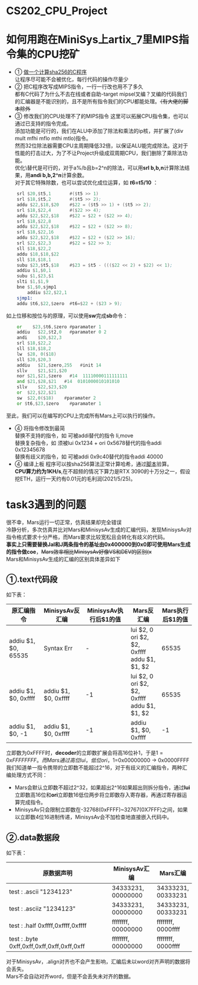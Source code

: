 # CS202_CPU_Project

# 如何用跑在MiniSys上artix_7里MIPS指令集的CPU挖矿  
- ① [做一个计算sha256的C程序](https://github.com/LinkaiPeng-SUSTech/CS202_CPU_Project/blob/master/asm_files/calc_hash.cpp)  
让程序尽可能不会被优化，每行代码的操作尽量少
- ② 把C程序改写成MIPS指令，一行一行改也用不了多久  
都有C代码了为什么不去在线或者自助-target mipsel叉编？叉编的代码我们的汇编器是不能识别的，且不是所有指令我们的CPU都能处理。~~（有大佬的脚本除外~~  
- ③ 修改我们的CPU处理不了的MIPS指令
这里可以拓展CPU指令集，也可以通过已支持的指令完成。  
添加功能是可行的，我们在ALU中添加了除法和乘法的ip核，并扩展了(div mult mfhi mflo mthi mtlo)指令。  
然而32位除法器需要CPU主周期降低32倍，以保证ALU能完成除法。这对于性能的打击过大，为了不让Project升级成双周期CPU，我们删除了乘除法功能。  
优化\替代是可行的，对于a%/b且b=2^n的除法，可以用**srl b,b,n**计算除法结果，用**andi b,b,2^n**计算余数。  
对于其它特殊除数，也可以尝试优化成位运算，如 **$t6=$t5/10** ：  
``` asm
	srl $20,$t5,1		#($t5 >> 1) 
	srl $18,$t5,2		#($t5 >> 2);
	addu $22,$18,$20	#$22 = ($t5 >> 1) + ($t5 >> 2);
	srl $18,$22,4		#($22 >> 4);
	addu $22,$22,$18	#$22 = $22 + ($22 >> 4);
	srl $18,$22,8
	addu $22,$22,$18	#$22 = $22 + ($22 >> 8);
	srl $18,$22,16
	addu $22,$22,$18	#$22 = $22 + ($22 >> 16);
	srl $22,$22,3		#$22 = $22 >> 3;
	sll $18,$22,2
	addu $18,$18,$22
	sll $18,$18,1
	subu $23,$t5,$18	#$23 = $t5 - ((($22 << 2) + $22) << 1);
	addiu $1,$0,1
	subu $1,$23,$1
	slti $1,$1,9
	bne $1,$0,sjmp1
		addiu $22,$22,1
	sjmp1:
	addu $t6,$22,$zero	#t6=$22 + ($23 > 9);
```
如上位移和按位与的原理，可以使用**sw**完成**sb**命令：
``` asm
	or    $23,$t6,$zero	#paramater 1
	addiu   $22,$t2,0	#paramater 0 2
	andi	$20,$22,3
	srl	$18,$22,2
	sll	$18,$18,2
	lw	$28, 0($18)
	sll	$20,$20,3	
	addiu	$21,$zero,255	#init 14
	sllv 	$21,$21,$20
	nor	$21,$21,$zero	#14  11110000111111111
	and	$21,$28,$21   #14  0101000010101010
	sllv 	$22,$23,$20	
	or	$22,$22,$21
	sw	$22,0($18)    #paramater 2
	or $t6,$23,$zero 	#paramater 1
```
至此，我们可以在编写的CPU上完成所有Mars上可以执行的操作。
- ④ 将指令修改到最简  
替换不支持的指令，如 可被addi替代的指令 li,move  
替换复杂指令，如     须被lui 0x1234 + ori 0x5678替代的指令addi 0x12345678   
替换有歧义的指令，如 可被addi 0x9c40替代的指令addi 40000
- ④ 编译上板
程序可以按sha256算法正常计算哈希，通过[脚本](https://github.com/LinkaiPeng-SUSTech/CS202_CPU_Project/blob/master/asm_files/check_hash.py)验算。  
**CPU算力约为1KH/s**,在不超频的情况下算力是RTX 3090的十万分之一，假设挖ETH，运行一天约有0.01元的毛利润(2021/5/25)。  

# task3遇到的问题
很不幸，Mars运行一切正常，仿真结果却完全错误  
冷静分析，多次仿真并比对Mars和MinisysAv生成的汇编代码，发现MinisysAv对指令格式要求十分严格，而Mars要求比较宽松且会转化有歧义的代码。  
**事实上只需要替换Jal和J两条指令的基址由0x400000到0x0即可使用Mars生成的指令做coe**，~~Mars效率相比MinisysAv好像VS和DEV的区别(x~~  
Mars和MinisysAv生成的汇编的区别具体差异如下
## ①.text代码段 
如下表：  

 原汇编指令 | MinisysAv反汇编 | MinisysAv执行后$1的值 | Mars反汇编 | Mars执行后$1的值
| -- | ---- | ---- |  --- | -- |
| addiu $1, $0, 65535 | Syntax Err | - | lui  $2, 0 <br> ori  $2, $2, 0xffff <br> addu  $1, $1, $2 | 65535 |
| addiu $1, $0, 0xffff | addiu $1, $0, 0xffff | -1 | lui  $2, 0 <br> ori  $2, $2, 0xffff <br> addu  $1, $1, $2 | 65535 | 
| addiu $1, $0, -1 | addiu $1, $0, 0xffff | -1 | addiu $1, $0, 0xffff | -1 |  

立即数为0xFFFF时，**decoder**的立即数扩展会将高16位补1，于是$1=0xFFFFFFFF。  
而Mars通过高位lui，低位ori，$1=0x00000000 -> 0x0000FFFF  
我们知道单一指令携带的立即数不能超过2^16，对于有歧义的汇编指令，两种汇编处理方式不同：  
- Mars会默认立即数不超过2^32，如果超出2^16如果超出则拆分指令，通过**lui**立即数高16位和**ori**立即数16低位两步将立即数存入寄存器，再通过寄存器运算完成指令。  
- MinisysAv只会限制立即数在-32768(0xFFFF)~32767(0X7FFF)之间，如果以立即数4位16进制传递，MinisysAv会不加检查地直接嵌入代码中。  
## ②.data数据段
如下表：

 原数据声明 | MinisysAv汇编 | Mars汇编 
| -- | -- | -- |
|test : .ascii  "1234123" | 34333231,<br>00000000 | 34333231,<br>00333231 |
|test : .asciiz "1234123" | 34333231,<br>00000000 | 34333231,<br>00333231 |
|test : .half   0xffff,0xffff,0xffff | ffffffff,<br>00000000 | ffffffff,<br>0000ffff |
|test : .byte   0xff,0xff,0xff,0xff,0xff,0xff | ffffffff,<br>00000000 | ffffffff,<br>0000ffff | 

对于MinisysAv，.align对齐也不会产生影响，汇编后未以word对齐声明的数据将会丢失。  
Mars不会自动对齐word，但是不会丢失未对齐的数据。  
